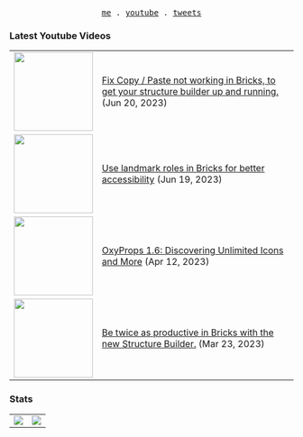 <p align="center">
  <samp>
    <a href="https://cedricbontems.fr">me</a> .
    <a href="https://youtube.com/@oxyprops">youtube</a> .
    <a href="https://twitter.com/cbontems">tweets</a>
  </samp>
</p>

### Latest Youtube Videos
<table>
<!-- YOUTUBE-VIDEOS-LIST:START --><tr><td><a href="https://www.youtube.com/watch?v=b2x2ITbrsGQ"><img width="140px" src="https://i.ytimg.com/vi/b2x2ITbrsGQ/mqdefault.jpg"></a></td>
<td><a href="https://www.youtube.com/watch?v=b2x2ITbrsGQ">Fix Copy / Paste not working in Bricks, to get your structure builder up and running.</a> (Jun 20, 2023)<br/></td></tr>
<tr><td><a href="https://www.youtube.com/watch?v=FBYnClE4djU"><img width="140px" src="https://i.ytimg.com/vi/FBYnClE4djU/mqdefault.jpg"></a></td>
<td><a href="https://www.youtube.com/watch?v=FBYnClE4djU">Use landmark roles in Bricks for better accessibility</a> (Jun 19, 2023)<br/></td></tr>
<tr><td><a href="https://www.youtube.com/watch?v=s8Lm04UMN8U"><img width="140px" src="https://i.ytimg.com/vi/s8Lm04UMN8U/mqdefault.jpg"></a></td>
<td><a href="https://www.youtube.com/watch?v=s8Lm04UMN8U">OxyProps 1.6: Discovering Unlimited Icons and More</a> (Apr 12, 2023)<br/></td></tr>
<tr><td><a href="https://www.youtube.com/watch?v=a-PQcDbwkYg"><img width="140px" src="https://i.ytimg.com/vi/a-PQcDbwkYg/mqdefault.jpg"></a></td>
<td><a href="https://www.youtube.com/watch?v=a-PQcDbwkYg">Be twice as productive in Bricks with the new Structure Builder.</a> (Mar 23, 2023)<br/></td></tr>
<!-- YOUTUBE-VIDEOS-LIST:END -->
</table>

### Stats
<table>
  <tr>
    <td>
      <img src="https://github-readme-stats.vercel.app/api?username=cbontems&show_icons=true&theme=transparent&hide_border=true" />
    </td>
    <td>
      <img src="https://github-readme-stats.vercel.app/api/top-langs/?username=cbontems&layout=compact&theme=transparent&hide_border=true" />
    </td>
  </tr>
</table>
